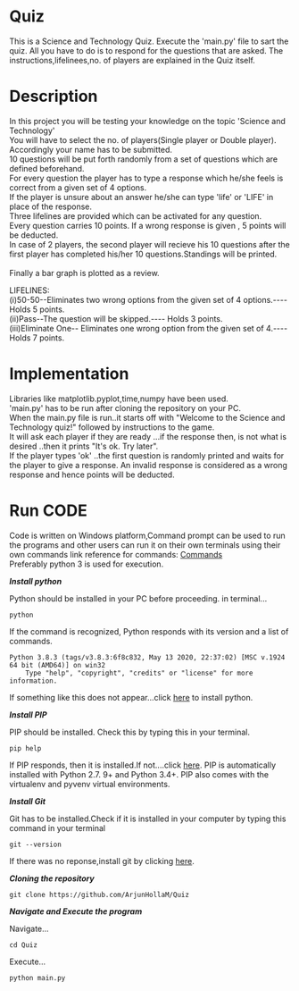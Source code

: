 # Quiz
This is a Science and Technology Quiz.
Execute the 'main.py' file to sart the quiz.
All you have to do is to respond for the questions that are asked.
The instructions,lifelinees,no. of players are explained in the Quiz itself.
# Description
In this project you will be testing your knowledge on the topic 'Science and Technology'
<br>You will have to select the no. of players(Single player or Double player).
<br>Accordingly your name has to be submitted.
<br>10 questions will be put forth randomly from a set of questions which are defined beforehand. 
<br>For every question the player has to type a response which he/she feels is correct from a given set of 4 options.
<br>If the player is unsure about an answer he/she can type 'life' or 'LIFE' in place of the response.
<br>Three lifelines are provided which can be activated for any question.
<br>Every question carries 10 points. If a wrong response is given , 5 points will be deducted.
<br>In case of 2 players, the second player will recieve his 10 questions after the first player has completed his/her 10 questions.Standings will be printed.  
<br>Finally a bar graph is plotted as a review.

LIFELINES:
<br>(i)50-50--Eliminates two wrong options from the given set of 4 options.---- Holds 5 points.
<br>(ii)Pass--The question will be skipped.---- Holds 3 points.
<br>(iii)Eliminate One-- Eliminates one wrong option from the given set of 4.---- Holds 7 points.
# Implementation
Libraries like matplotlib.pyplot,time,numpy have been used.
<br>'main.py' has to be run after cloning the repository on your PC.
<br>When the main.py file is run..it starts off with "Welcome to the Science and Technology quiz!" followed by instructions to the game.
<br>It will ask each player if they are ready ...if the response then, is not what is desired ..then it prints "It's ok. Try later".
<br>If the player types 'ok' ..the first question is randomly printed and waits for the player to give a response. An invalid response is considered as a wrong response and hence points will be deducted.
# Run CODE
Code is written on Windows platform,Command prompt can be used to run the programs and other users can run it on their own terminals using their own commands link reference for commands: <a href=https://www.lemoda.net/windows/windows2unix/windows2unix.html>Commands<a>
<br>Preferably python 3 is used for execution.
  <br><p><i><b>Install python</b></i></p>
Python should be installed in your PC before proceeding.
in terminal...
  <p><code>python</code></p>
If the command is recognized, Python responds with its version and a list of commands.
  <p><code>Python 3.8.3 (tags/v3.8.3:6f8c832, May 13 2020, 22:37:02) [MSC v.1924 64 bit (AMD64)] on win32
    Type "help", "copyright", "credits" or "license" for more information.</code></p>
If something like this does not appear...click <a href=https://www.python.org/downloads/>here<a> to install python.
  <p></p>
  <p><i><b>Install PIP</b></i></p>
PIP should be installed. Check this by typing this in your terminal.
  <p><code>pip help</code></p>
If PIP responds, then it is installed.If not....click <a href="https://pip.pypa.io/en/stable/installing/">here</a>.
PIP is automatically installed with Python 2.7. 9+ and Python 3.4+. PIP also comes with the virtualenv and pyvenv virtual environments.
  <p></p>
  <p><i><b>Install Git</b></i></p>
Git has to be installed.Check if it is installed in your computer by typing this command in your terminal
  <p><code>git --version</code></p>
If there was no reponse,install git by clicking <a href=https://git-scm.com/downloads>here<a>.
  <p></p>
 <p><i><b>Cloning the repository</b></i></p>
  <p><code>git clone https://github.com/ArjunHollaM/Quiz </code></p>
  <p><i><b>Navigate and Execute the program</b></i></p>
Navigate...
  <p><code>cd Quiz</code></p>
Execute...
  <p><code>python main.py</code></p>
 
  
  
  
  
